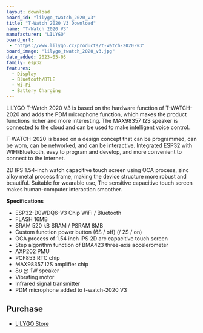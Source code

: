 ```yaml
---
layout: download
board_id: "lilygo_twatch_2020_v3"
title: "T-Watch 2020 V3 Download"
name: "T-Watch 2020 V3"
manufacturer: "LILYGO"
board_url:
 - "https://www.lilygo.cc/products/t-watch-2020-v3"
board_image: "lilygo_twatch_2020_v3.jpg"
date_added: 2023-05-03
family: esp32
features:
  - Display
  - Bluetooth/BTLE
  - Wi-Fi
  - Battery Charging
---
```


LILYGO T-Watch 2020 V3 is based on the hardware function of T-WATCH-2020 and adds the PDM microphone function, which makes the product functions richer and more interesting. The MAX98357 I2S speaker is connected to the cloud and can be used to make intelligent voice control.

T-WATCH-2020 is based on a design concept that can be programmed, can be worn, can be networked, and can be interactive. Integrated ESP32 with WIFI/Bluetooth, easy to program and develop, and more convenient to connect to the Internet.

2D IPS 1.54-inch watch capacitive touch screen using OCA process, zinc alloy metal process frame, making the device structure more robust and beautiful. Suitable for wearable use, The sensitive capacitive touch screen makes human-computer interaction smoother.

**Specifications**

- ESP32-D0WDQ6-V3 Chip WiFi / Bluetooth
- FLASH 16MB
- SRAM 520 kB SRAM / PSRAM 8MB
- Custom function power button (6S / off) (/ 2S / on)
- OCA process of 1.54 inch IPS 2D arc capacitive touch screen
- Step algorithm function of BMA423 three-axis accelerometer
- AXP202 PMU
- PCF853 RTC chip
- MAX98357 I2S amplifier chip
- 8ʊ @ 1W speaker
- Vibrating motor
- Infrared signal transmitter
- PDM microphone added to t-watch-2020 V3

## Purchase

* [LILYGO Store](https://www.lilygo.cc/products/t-watch-2020-v3)
